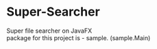 # Super-Searcher
Super file searcher on JavaFX  
package for this project is - sample. (sample.Main)
